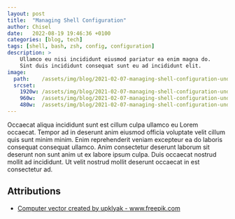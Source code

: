 ```yaml
---
layout: post
title:  "Managing Shell Configuration"
author: Chisel
date:   2022-08-19 19:46:36 +0100
categories: [blog, tech]
tags: [shell, bash, zsh, config, configuration]
description: >
    Ullamco eu nisi incididunt eiusmod pariatur ea enim magna do.
    Sint duis incididunt consequat sunt eu ad incididunt elit.
image:
  path:    /assets/img/blog/2021-02-07-managing-shell-configuration-underground-bunker.jpg
  srcset:
    1920w: /assets/img/blog/2021-02-07-managing-shell-configuration-underground-bunker.jpg
    960w:  /assets/img/blog/2021-02-07-managing-shell-configuration-underground-bunker@0,5x.jpg
    480w:  /assets/img/blog/2021-02-07-managing-shell-configuration-underground-bunker@0,25x.jpg
---
```


Occaecat aliqua incididunt sunt est cillum culpa ullamco eu Lorem occaecat. Tempor ad in deserunt anim eiusmod officia voluptate velit cillum quis sunt minim minim. Enim reprehenderit veniam excepteur ea do laboris consequat consequat ullamco. Anim consectetur deserunt laborum sit deserunt non sunt anim ut ex labore ipsum culpa. Duis occaecat nostrud mollit ad incididunt. Ut velit nostrud mollit deserunt occaecat in est consectetur ad.

<!--more-->

## Attributions

- <a href="https://www.freepik.com/free-photos-vectors/computer">Computer vector created by upklyak - www.freepik.com</a>